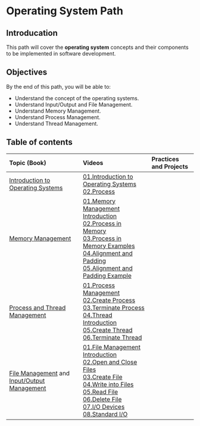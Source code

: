 # Operating System Path

## Introducation

This path will cover the **operating system** concepts and their components to be implemented in software development.


## Objectives

By the end of this path, you will be able to:

* Understand the concept of the operating systems.
* Understand Input/Output and File Management.
* Understand Memory Management.
* Understand Process Management.
* Understand Thread Management.

## Table of contents 
| Topic (Book) | Videos | Practices and Projects | 
|:-----------------|:------|:--------------|
| [Introduction to Operating Systems](https://github.com/SAFCSP-Team/operating-system-path/blob/main/content/01.Introduction.pdf)| [01.Introduction to Operating Systems](https://vimeo.com/1113840255?share=copy) </br> [02.Process](https://vimeo.com/1113872784?share=copy)| | |
| [Memory Management](https://github.com/SAFCSP-Team/operating-system-path/blob/main/content/02.MemoryManagement.pdf) | [01.Memory Management Introduction]() </br>  [02.Process in Memory]() </br> [03.Process in Memory Examples]() </br> [04.Alignment and Padding]() </br> [05.Alignment and Padding Example]() | |
| [Process and Thread Management](https://github.com/SAFCSP-Team/operating-system-path/blob/main/content/03.ProcessandThreadManagement.pdf) | [01.Process Management]() </br> [02.Create Process]() </br>  [03.Terminate Process]() </br>  [04.Thread Introduction]() </br>  [05.Create Thread]() </br>  [06.Terminate Thread]()| |
| [File Management](https://github.com/SAFCSP-Team/operating-system-path/blob/main/content/04.FileManagement.pdf) and [Input/Output Management](https://github.com/SAFCSP-Team/operating-system-path/blob/main/content/05.InputandOutputManagement.pdf)| [01.File Management Introduction]() </br> [02.Open and Close Files]() </br> [03.Create File]() </br> [04.Write into Files]() </br> [05.Read File]() </br> [06.Delete File]() </br> [07.I/O Devices]() </br> [08.Standard I/O]()  | |


